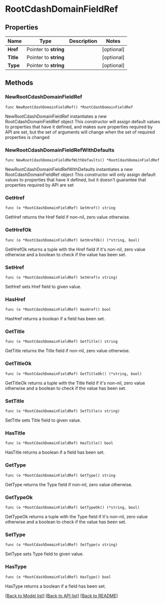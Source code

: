 # RootCdashDomainFieldRef

## Properties

Name | Type | Description | Notes
------------ | ------------- | ------------- | -------------
**Href** | Pointer to **string** |  | [optional] 
**Title** | Pointer to **string** |  | [optional] 
**Type** | Pointer to **string** |  | [optional] 

## Methods

### NewRootCdashDomainFieldRef

`func NewRootCdashDomainFieldRef() *RootCdashDomainFieldRef`

NewRootCdashDomainFieldRef instantiates a new RootCdashDomainFieldRef object
This constructor will assign default values to properties that have it defined,
and makes sure properties required by API are set, but the set of arguments
will change when the set of required properties is changed

### NewRootCdashDomainFieldRefWithDefaults

`func NewRootCdashDomainFieldRefWithDefaults() *RootCdashDomainFieldRef`

NewRootCdashDomainFieldRefWithDefaults instantiates a new RootCdashDomainFieldRef object
This constructor will only assign default values to properties that have it defined,
but it doesn't guarantee that properties required by API are set

### GetHref

`func (o *RootCdashDomainFieldRef) GetHref() string`

GetHref returns the Href field if non-nil, zero value otherwise.

### GetHrefOk

`func (o *RootCdashDomainFieldRef) GetHrefOk() (*string, bool)`

GetHrefOk returns a tuple with the Href field if it's non-nil, zero value otherwise
and a boolean to check if the value has been set.

### SetHref

`func (o *RootCdashDomainFieldRef) SetHref(v string)`

SetHref sets Href field to given value.

### HasHref

`func (o *RootCdashDomainFieldRef) HasHref() bool`

HasHref returns a boolean if a field has been set.

### GetTitle

`func (o *RootCdashDomainFieldRef) GetTitle() string`

GetTitle returns the Title field if non-nil, zero value otherwise.

### GetTitleOk

`func (o *RootCdashDomainFieldRef) GetTitleOk() (*string, bool)`

GetTitleOk returns a tuple with the Title field if it's non-nil, zero value otherwise
and a boolean to check if the value has been set.

### SetTitle

`func (o *RootCdashDomainFieldRef) SetTitle(v string)`

SetTitle sets Title field to given value.

### HasTitle

`func (o *RootCdashDomainFieldRef) HasTitle() bool`

HasTitle returns a boolean if a field has been set.

### GetType

`func (o *RootCdashDomainFieldRef) GetType() string`

GetType returns the Type field if non-nil, zero value otherwise.

### GetTypeOk

`func (o *RootCdashDomainFieldRef) GetTypeOk() (*string, bool)`

GetTypeOk returns a tuple with the Type field if it's non-nil, zero value otherwise
and a boolean to check if the value has been set.

### SetType

`func (o *RootCdashDomainFieldRef) SetType(v string)`

SetType sets Type field to given value.

### HasType

`func (o *RootCdashDomainFieldRef) HasType() bool`

HasType returns a boolean if a field has been set.


[[Back to Model list]](../README.md#documentation-for-models) [[Back to API list]](../README.md#documentation-for-api-endpoints) [[Back to README]](../README.md)


